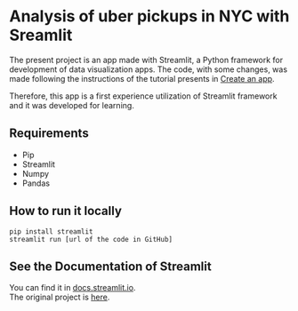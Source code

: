 # Analysis of uber pickups in NYC with Sreamlit 

The present project is an app made with Streamlit, a Python framework for development of data visualization apps. The code, with some changes, was made following the instructions of the tutorial presents in [Create an app](https://docs.streamlit.io/get-started/tutorials/create-an-app). 

Therefore, this app is a first experience utilization of Streamlit framework and it was developed for learning.

## Requirements
* Pip
* Streamlit
* Numpy
* Pandas

## How to run it locally 
```
pip install streamlit
streamlit run [url of the code in GitHub]
```
## See the Documentation of Streamlit
You can find it in [docs.streamlit.io](https://docs.streamlit.io/).\
The original project is [here](https://github.com/streamlit/demo-uber-nyc-pickups).